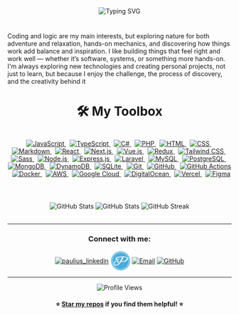 <div align="center">
  <img src="https://readme-typing-svg.herokuapp.com?font=Fira+Code&size=32&duration=3300&pause=2500&color=48ACDA&center=true&vCenter=true&width=600&height=80&lines=Welcome!+My+name+is+Paulius;I+am+a+Full+Stack+Developer+💻;" alt="Typing SVG"  />
</div>

#
Coding and logic are my main interests, but exploring nature for both adventure and relaxation, hands-on mechanics, and discovering how things work add balance and inspiration. I like building things that feel right and work well — whether it’s software, systems, or something more hands-on. I'm always exploring new technologies and creating personal projects, not just to learn, but because  I enjoy the challenge, the process of discovery, and the creativity behind it

<div align="center">

# 🛠️ My Toolbox
 
<br/> 

<a href="https://developer.mozilla.org/en-US/docs/Web/JavaScript" target="_blank">
  <picture>
    <source media="(prefers-color-scheme: dark)" srcset="https://cdn.jsdelivr.net/gh/homarr-labs/dashboard-icons/svg/javascript-light.svg">
    <source media="(prefers-color-scheme: light)" srcset="https://cdn.jsdelivr.net/gh/homarr-labs/dashboard-icons/svg/javascript.svg">
    <img alt="JavaScript" src="https://cdn.jsdelivr.net/gh/homarr-labs/dashboard-icons/svg/javascript.svg" width="45" height="45">
  </picture>
</a> 
&nbsp
<a href="https://www.typescriptlang.org/" target="_blank">
  <picture>
    <img src="https://cdn.jsdelivr.net/gh/homarr-labs/dashboard-icons/svg/typescript.svg" width="45" height="45" alt="TypeScript"/>
  </picture>
</a>
&nbsp
<a href="https://docs.microsoft.com/en-us/dotnet/csharp/" target="_blank">
  <picture>
    <img src="https://cdn.jsdelivr.net/gh/devicons/devicon/icons/csharp/csharp-original.svg" width="45" height="45" alt="C#"/>
  </picture>
</a>
&nbsp
<a href="https://www.php.net/" target="_blank">
  <picture>
    <img src="https://cdn.jsdelivr.net/gh/devicons/devicon/icons/php/php-original.svg" width="45" height="45" alt="PHP"/>
  </picture>
</a>
&nbsp

<a href="https://developer.mozilla.org/en-US/docs/Web/HTML" target="_blank">
  <picture>
    <source media="(prefers-color-scheme: dark)" srcset="https://cdn.jsdelivr.net/gh/homarr-labs/dashboard-icons/svg/html-light.svg">
    <source media="(prefers-color-scheme: light)" srcset="https://cdn.jsdelivr.net/gh/homarr-labs/dashboard-icons/svg/html.svg">
    <img alt="HTML" src="https://cdn.jsdelivr.net/gh/homarr-labs/dashboard-icons/svg/html.svg" width="45" height="45">
  </picture>
</a>
&nbsp
<a href="https://developer.mozilla.org/en-US/docs/Web/CSS" target="_blank">
  <picture>
    <source media="(prefers-color-scheme: dark)" srcset="https://cdn.jsdelivr.net/gh/homarr-labs/dashboard-icons/svg/css-light.svg">
    <source media="(prefers-color-scheme: light)" srcset="https://cdn.jsdelivr.net/gh/homarr-labs/dashboard-icons/svg/css.svg">
    <img alt="CSS" src="https://cdn.jsdelivr.net/gh/homarr-labs/dashboard-icons/svg/css.svg" width="45" height="45">
  </picture>
</a>
&nbsp
<a href="https://www.markdownguide.org/getting-started/" target="_blank">
  <picture>
    <source media="(prefers-color-scheme: dark)" srcset="https://skillicons.dev/icons?i=markdown&theme=dark&perline=15">
    <source media="(prefers-color-scheme: light)" srcset="https://skillicons.dev/icons?i=markdown&theme=light&perline=15">
    <img alt="Markdown" src="https://skillicons.dev/icons?i=markdown&theme=light&perline=15" width="45" height="45">
  </picture>
</a>
&nbsp

<a href="https://reactjs.org/" target="_blank">
  <picture>
    <img src="https://cdn.jsdelivr.net/gh/devicons/devicon/icons/react/react-original.svg" width="45" height="45" alt="React"/>
  </picture>
</a>
&nbsp
<a href="https://nextjs.org/" target="_blank">
  <picture>
    <source media="(prefers-color-scheme: dark)" srcset="https://cdn.jsdelivr.net/gh/homarr-labs/dashboard-icons/svg/nextjs-light.svg">
    <source media="(prefers-color-scheme: light)" srcset="https://cdn.jsdelivr.net/gh/homarr-labs/dashboard-icons/svg/nextjs.svg">
    <img alt="Next.js" src="https://cdn.jsdelivr.net/gh/homarr-labs/dashboard-icons/svg/nextjs.svg" width="45" height="45">
  </picture>
</a>
&nbsp
<a href="https://vuejs.org/" target="_blank">
  <picture>
    <img src="https://cdn.jsdelivr.net/gh/devicons/devicon/icons/vuejs/vuejs-original.svg" width="45" height="45" alt="Vue.js"/>
  </picture>
</a>
&nbsp
<a href="https://redux.js.org/" target="_blank">
  <picture>
    <img src="https://cdn.jsdelivr.net/gh/devicons/devicon/icons/redux/redux-original.svg" width="45" height="45" alt="Redux"/>
  </picture>
</a>
&nbsp
<a href="https://tailwindcss.com/" target="_blank">
  <picture>
    <img src="https://cdn.jsdelivr.net/gh/devicons/devicon/icons/tailwindcss/tailwindcss-original.svg" width="45" height="45" alt="Tailwind CSS"/>
  </picture>
</a>
&nbsp
<a href="https://sass-lang.com/" target="_blank">
  <picture>
    <img src="https://cdn.jsdelivr.net/gh/devicons/devicon/icons/sass/sass-original.svg" width="45" height="45" alt="Sass"/>
  </picture>
</a>
&nbsp

<a href="https://nodejs.org/" target="_blank">
  <picture>
    <img src="https://cdn.jsdelivr.net/gh/devicons/devicon/icons/nodejs/nodejs-original.svg" width="45" height="45" alt="Node.js"/>
  </picture>
</a>
&nbsp
<a href="https://expressjs.com/" target="_blank">
  <picture>
    <source media="(prefers-color-scheme: dark)" srcset="https://skillicons.dev/icons?i=express&theme=dark">
    <source media="(prefers-color-scheme: light)" srcset="https://skillicons.dev/icons?i=express&theme=light">
    <img alt="Express.js" src="https://skillicons.dev/icons?i=express&theme=light" width="45" height="45">
  </picture>
</a>
&nbsp
<a href="https://laravel.com/" target="_blank">
  <picture>
    <img src="https://cdn.jsdelivr.net/gh/devicons/devicon/icons/laravel/laravel-original.svg" width="45" height="45" alt="Laravel"/>
  </picture>
</a>
&nbsp

<a href="https://www.mysql.com/" target="_blank">
  <picture>
    <img src="https://cdn.jsdelivr.net/gh/devicons/devicon/icons/mysql/mysql-original.svg" width="45" height="45" alt="MySQL"/>
  </picture>
</a>
&nbsp
<a href="https://www.postgresql.org/" target="_blank">
  <picture>
    <img src="https://devicon-website.vercel.app/api/postgresql/original.svg" width="45" height="45" alt="PostgreSQL"/>
  </picture>
</a>
&nbsp
<a href="https://www.mongodb.com/" target="_blank">
  <picture>
    <img src="https://cdn.jsdelivr.net/gh/devicons/devicon/icons/mongodb/mongodb-original-wordmark.svg" width="45" height="45" alt="MongoDB"/>
  </picture>
</a>
&nbsp
<a href="https://aws.amazon.com/dynamodb/" target="_blank">
  <picture>
    <img src="https://skillicons.dev/icons?i=dynamodb&theme=light&perline=15" width="45" height="45" alt="DynamoDB"/>
  </picture>
</a>
&nbsp
<a href="https://www.sqlite.org/" target="_blank">
  <picture>
    <img src="https://cdn.jsdelivr.net/gh/devicons/devicon@latest/icons/sqlite/sqlite-original.svg" width="45" height="45" alt="SQLite"/>
  </picture>
</a>
&nbsp

<a href="https://git-scm.com/" target="_blank">
  <picture>
    <img src="https://cdn.jsdelivr.net/gh/devicons/devicon/icons/git/git-original.svg" width="45" height="45" alt="Git"/>
  </picture>
</a>
&nbsp
<a href="https://github.com/" target="_blank">
  <picture>
    <source media="(prefers-color-scheme: dark)" srcset="https://cdn.jsdelivr.net/gh/homarr-labs/dashboard-icons/svg/github-light.svg">
    <source media="(prefers-color-scheme: light)" srcset="https://cdn.jsdelivr.net/gh/homarr-labs/dashboard-icons/svg/github.svg">
    <img alt="GitHub" src="https://cdn.jsdelivr.net/gh/homarr-labs/dashboard-icons/svg/github.svg" width="45" height="45">
  </picture>
</a>
&nbsp
<a href="https://github.com/features/actions" target="_blank">
  <picture>
    <img src="https://cdn.jsdelivr.net/gh/devicons/devicon@latest/icons/githubactions/githubactions-original.svg" width="45" height="45" alt="GitHub Actions"/>
  </picture>
</a>
&nbsp
<a href="https://www.docker.com/" target="_blank">
  <picture>
    <img src="https://cdn.jsdelivr.net/gh/devicons/devicon/icons/docker/docker-original.svg" width="45" height="45" alt="Docker"/>
  </picture>
</a>
&nbsp

<a href="https://aws.amazon.com/" target="_blank">
  <picture>
    <source media="(prefers-color-scheme: dark)" srcset="https://cdn.jsdelivr.net/gh/homarr-labs/dashboard-icons/svg/aws-light.svg">
    <source media="(prefers-color-scheme: light)" srcset="https://cdn.jsdelivr.net/gh/homarr-labs/dashboard-icons/svg/aws.svg">
    <img alt="AWS" src="https://cdn.jsdelivr.net/gh/homarr-labs/dashboard-icons/svg/aws.svg" width="45" height="45">
  </picture>
</a>
&nbsp
<a href="https://cloud.google.com/" target="_blank">
  <picture>
    <img src="https://cdn.jsdelivr.net/gh/devicons/devicon/icons/googlecloud/googlecloud-original.svg" width="45" height="45" alt="Google Cloud"/>
  </picture>
</a>
&nbsp
<a href="https://www.digitalocean.com/" target="_blank">
  <picture>
    <img src="https://cdn.jsdelivr.net/gh/devicons/devicon/icons/digitalocean/digitalocean-original.svg" width="45" height="45" alt="DigitalOcean"/>
  </picture>
</a>
&nbsp
<a href="https://vercel.com/" target="_blank">
  <picture>
    <source media="(prefers-color-scheme: dark)" srcset="https://cdn.jsdelivr.net/gh/homarr-labs/dashboard-icons/svg/vercel-light.svg">
    <source media="(prefers-color-scheme: light)" srcset="https://cdn.jsdelivr.net/gh/homarr-labs/dashboard-icons/svg/vercel.svg">
    <img alt="Vercel" src="https://cdn.jsdelivr.net/gh/homarr-labs/dashboard-icons/svg/vercel.svg" width="42" height="42">
  </picture>
</a>
&nbsp

<a href="https://www.figma.com/" target="_blank">
  <picture>
    <img src="https://cdn.jsdelivr.net/gh/devicons/devicon@latest/icons/figma/figma-original.svg" width="45" height="45" alt="Figma"/>
  </picture>
</a>

</div>

#

<br/>
<div align="center">
<!-- Github Activity Graph -->
<picture>
    <source media="(prefers-color-scheme: dark)" srcset="https://github-readme-stats.vercel.app/api?username=ELSOLRA&count_private=true&show_icons=true&theme=tokyonight&title_color=48ACDA&icon_color=3A3CE6&text_color=48ACDA&border_color=30363d">
    <source media="(prefers-color-scheme: light)" srcset="https://github-readme-stats.vercel.app/api?username=ELSOLRA&count_private=true&show_icons=true&bg_color=FFFFFF&title_color=48ACDA&icon_color=3A3CE6&text_color=48ACDA&border_color=30363d">
    <img alt="GitHub Stats" src="https://github-readme-stats.vercel.app/api?username=ELSOLRA&count_private=true&show_icons=true&bg_color=FFFFFF&title_color=48ACDA&icon_color=3A3CE6&text_color=48ACDA&border_color=30363d">
</picture>
<!-- Top Langs -->  
<picture>
    <source media="(prefers-color-scheme: dark)" srcset="https://github-readme-stats.vercel.app/api/top-langs/?username=ELSOLRA&count_private=true&theme=tokyonight&layout=donut&title_color=48ACDA&hide_border=false&border_color=30363d&text_color=48ACDA">
    <source media="(prefers-color-scheme: light)" srcset="https://github-readme-stats.vercel.app/api/top-langs/?username=ELSOLRA&count_private=true&theme=light&layout=donut&title_color=48ACDA&hide_border=false&border_color=30363d">
    <img alt="GitHub Stats" src="https://github-readme-stats.vercel.app/api/top-langs/?username=ELSOLRA&count_private=true&theme=light&layout=donut&title_color=48ACDA&hide_border=false&border_color=30363d">
</picture>
<!-- Github Streak Stats -->
<picture>
    <source media="(prefers-color-scheme: dark)" srcset="https://streak-stats.demolab.com/?user=ELSOLRA&theme=transparent&border=30363d&background=24283b&dates=48acda&sideNums=3a3ce6&currStreakNum=48acda&currStreakLabel=48acda&fire=e0af68&sideLabels=3a3ce6&ring=48acda">
    <source media="(prefers-color-scheme: light)" srcset="https://streak-stats.demolab.com/?user=ELSOLRA&theme=transparent&border=30363d&dates=48acda&sideNums=3a3ce6&currStreakNum=48acda&currStreakLabel=48acda&fire=e0af68&sideLabels=3a3ce6&ring=48acda">
    <img alt="GitHub Streak" src="https://streak-stats.demolab.com/?user=ELSOLRA&theme=transparent&border=30363d&dates=48acda&sideNums=3a3ce6&currStreakNum=48acda&currStreakLabel=48acda&fire=e0af68&sideLabels=3a3ce6&ring=48acda">
</picture> 
  
<br/>
<br/>

</div>

---

<div align="center">
<h3>Connect with me:</h3>
<div/>
<p align="center">
<a href="https://www.linkedin.com/in/paulius-kamuntavicius-06409a2a0" target="_blank"><img align="center" src="https://cdn.jsdelivr.net/gh/homarr-labs/dashboard-icons/svg/linkedin.svg" alt="paulius_linkedin" height="45" width="45" /></a>
<a href="https://pauliusk.dev" target="_blank"><img align="center" src="./assets/images/logo1.png" alt="personal_website" height="45" width="45" /></a>
<a href="mailto:contact@pauliusk.dev" target="blank"><img  align="center" src="https://cdn.jsdelivr.net/gh/homarr-labs/dashboard-icons/svg/gmail.svg" alt="Email" height="45" width="45" /></a>
<a href="https://github.com/ELSOLRA" target="_blank">
  <picture>
    <source media="(prefers-color-scheme: dark)" srcset="https://cdn.jsdelivr.net/gh/homarr-labs/dashboard-icons/svg/github-light.svg">
    <source media="(prefers-color-scheme: light)" srcset="https://cdn.jsdelivr.net/gh/homarr-labs/dashboard-icons/svg/github.svg">
    <img alt="GitHub" align="center" src="https://cdn.jsdelivr.net/gh/homarr-labs/dashboard-icons/svg/github.svg" width="45" height="45">
  </picture>
</a>
</p>

---
<div align="center">
  <img src="https://komarev.com/ghpvc/?username=yourusername&color=3A3CE6&style=for-the-badge&label=Profile+Views" alt="Profile Views" />
  <br>
  <h4>⭐ <a href="https://github.com/ELSOLRA?tab=repositories" target="_blank">Star my repos</a> if you find them helpful! ⭐</h4>
</div>


<!--
**ELSOLRA/ELSOLRA** is a ✨ _special_ ✨ repository because its `README.md` (this file) appears on your GitHub profile.

Here are some ideas to get you started:

- 🔭 I’m currently working on ...
- 🌱 I’m currently learning ...
- 👯 I’m looking to collaborate on ...
- 🤔 I’m looking for help with ...
- 💬 Ask me about ...
- 📫 How to reach me: ...
- 😄 Pronouns: ...
- ⚡ Fun fact: ...
-->

